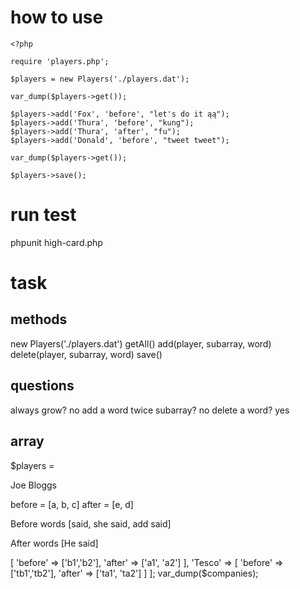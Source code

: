 # how to use

````
<?php

require 'players.php';

$players = new Players('./players.dat');

var_dump($players->get());

$players->add('Fox', 'before', "let's do it ąą");
$players->add('Thura', 'before', "kung");
$players->add('Thura', 'after', "fu");
$players->add('Donald', 'before', "tweet tweet");

var_dump($players->get());

$players->save();
````

# run test

phpunit high-card.php

# task

## methods

new Players('./players.dat')
getAll()
add(player, subarray, word)
delete(player, subarray, word)
save()

## questions

always grow? no
add a word twice subarray? no
delete a word? yes

## array

$players =

Joe Bloggs

before = [a, b, c]
after = [e, d]

Before words
[said, she said, add said]

After words
[He said]

<?php

$companies = [
  'Next' => [
    'before' => ['b1','b2'],
    'after' => ['a1', 'a2']
  ],
  'Tesco' => [
    'before' => ['tb1','tb2'],
    'after' => ['ta1', 'ta2']
  ]
];

var_dump($companies);
